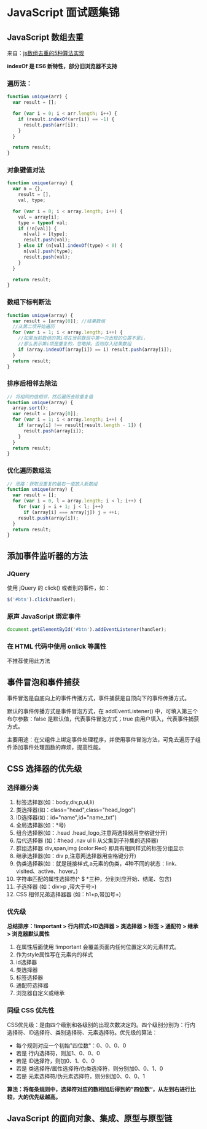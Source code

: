 # JavaScript 面试题集锦

## JavaScript 数组去重

来自：[js数组去重的5种算法实现](http://www.jb51.net/article/74347.htm)

**indexOf 是 ES6 新特性，部分旧浏览器不支持**

### 遍历法：

```javascript
function unique(arr) {
  var result = [];

  for (var i = 0; i < arr.length; i++) {
    if (result.indexOf(arr[i]) == -1) {
      result.push(arr[i]);
    }
  }

  return result;
}
```

### 对象键值对法

```javascript
function unique(array) {
  var n = {},
    result = [],
    val, type;

  for (var i = 0; i < array.length; i++) {
    val = array[i];
    type = typeof val;
    if (!n[val]) {
      n[val] = [type];
      result.push(val);
    } else if (n[val].indexOf(type) < 0) {
      n[val].push(type);
      result.push(val);
    }
  }

  return result;
}
```

### 数组下标判断法

```javascript
function unique(array) {
  var result = [array[0]]; //结果数组 
  //从第二项开始遍历 
  for (var i = 1; i < array.length; i++) {
    //如果当前数组的第i项在当前数组中第一次出现的位置不是i， 
    //那么表示第i项是重复的，忽略掉。否则存入结果数组 
    if (array.indexOf(array[i]) == i) result.push(array[i]);
  }
  return result;
}
```

### 排序后相邻去除法

```javascript
// 将相同的值相邻，然后遍历去除重复值 
function unique(array) {
  array.sort();
  var result = [array[0]];
  for (var i = 1; i < array.length; i++) {
    if (array[i] !== result[result.length - 1]) {
      result.push(array[i]);
    }
  }
  return result;
}
```

### 优化遍历数组法

```javascript
// 思路：获取没重复的最右一值放入新数组 
function unique(array) {
  var result = [];
  for (var i = 0, l = array.length; i < l; i++) {
    for (var j = i + 1; j < l; j++)
      if (array[i] === array[j]) j = ++i;
    result.push(array[i]);
  }
  return result;
}
```

## 添加事件监听器的方法

### JQuery

使用 jQuery 的 click() 或者别的事件，如：
```javascript
$('#btn').click(handler);
```

### 原声 JavaScript 绑定事件

```javascript
document.getElementById('#btn').addEventListener(handler);
```

### 在 HTML 代码中使用 onlick 等属性

不推荐使用此方法

## 事件冒泡和事件捕获

事件冒泡是自底向上的事件传播方式，事件捕获是自顶向下的事件传播方式。

默认的事件传播方式是事件冒泡方式，在 addEventListener() 中，可填入第三个布尔参数：false 是默认值，代表事件冒泡方式；true 由用户填入，代表事件捕获方式。

主要用途：在父组件上绑定事件处理程序，并使用事件冒泡方法，可免去遍历子组件添加事件处理函数的麻烦，提高性能。

## CSS 选择器的优先级

### 选择器分类

1. 标签选择器(如：body,div,p,ul,li)
2. 类选择器(如：class="head",class="head_logo")
3. ID选择器(如：id="name",id="name_txt")
4. 全局选择器(如：*号)
5. 组合选择器(如：.head .head_logo,注意两选择器用空格键分开)
6. 后代选择器 (如：#head .nav ul li 从父集到子孙集的选择器)
7. 群组选择器 div,span,img {color:Red} 即具有相同样式的标签分组显示
8. 继承选择器(如：div p,注意两选择器用空格键分开)
9. 伪类选择器(如：就是链接样式,a元素的伪类，4种不同的状态：link、visited、active、hover。)
10. 字符串匹配的属性选择符(^ $ *三种，分别对应开始、结尾、包含)
11. 子选择器 (如：div>p ,带大于号>)
12. CSS 相邻兄弟选择器器 (如：h1+p,带加号+)

### 优先级

**总结排序：!important > 行内样式>ID选择器 > 类选择器 > 标签 > 通配符 > 继承 > 浏览器默认属性**

1. 在属性后面使用 !important 会覆盖页面内任何位置定义的元素样式。
2. 作为style属性写在元素内的样式
3. id选择器
4. 类选择器
5. 标签选择器
6. 通配符选择器
7. 浏览器自定义或继承

### 同级 CSS 优先性

CSS优先级：是由四个级别和各级别的出现次数决定的。四个级别分别为：行内选择符、ID选择符、类别选择符、元素选择符。优先级的算法：

+ 每个规则对应一个初始"四位数"：0、0、0、0
+ 若是 行内选择符，则加1、0、0、0
+ 若是 ID选择符，则加0、1、0、0
+ 若是 类选择符/属性选择符/伪类选择符，则分别加0、0、1、0
+ 若是 元素选择符/伪元素选择符，则分别加0、0、0、1

**算法：将每条规则中，选择符对应的数相加后得到的”四位数“，从左到右进行比较，大的优先级越高。**

## JavaScript 的面向对象、集成、原型与原型链


